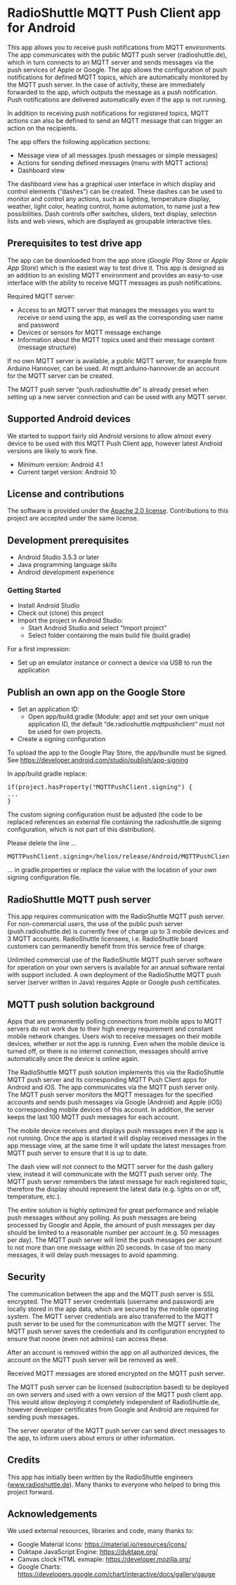 # RadioShuttle MQTT Push Client app for Android

This app allows you to receive push notifications from MQTT environments. The app communicates with the public MQTT push server (radioshuttle.de), which in turn connects to an MQTT server and sends messages via the push services of Apple or Google. The app allows the configuration of push notifications for defined MQTT topics, which are automatically monitored by the MQTT push server. In the case of activity, these are immediately forwarded to the app, which outputs the message as a push notification. Push notifications are delivered automatically even if the app is not running.

In addition to receiving push notifications for registered topics, MQTT actions can also be defined to send an MQTT message that can trigger an action on the recipients.

The app offers the following application sections:

* Message view of all messages (push messages or simple messages)
* Actions for sending defined messages (menu with MQTT actions)
* Dashboard view

The dashboard view has a graphical user interface in which display and control elements (“dashes”) can be created. These dashes can be used to monitor and control any actions, such as lighting, temperature display, weather, light color, heating control, home automation, to name just a few possibilities. Dash controls offer switches, sliders, text display, selection lists and web views, which are displayed as groupable interactive tiles.

## Prerequisites to test drive app
<!--<TODO App Icon>-->
The app can be downloaded from the app store (_Google Play Store_ or _Apple App Store_) which is the easiest way to test drive it. This app is designed as an addition to an existing MQTT environment and provides an easy-to-use interface with the ability to receive MQTT messages as push notifications.


Required MQTT server:

* Access to an MQTT server that manages the messages you want to receive or send using the app, as well as the corresponding user name and password
* Devices or sensors for MQTT message exchange
* Information about the MQTT topics used and their message content (message structure)

If no own MQTT server is available, a public MQTT server, for example from Arduino Hannover, can be used. At mqtt.arduino-hannover.de an account for the MQTT server can be created.

The MQTT push server “push.radioshuttle.de” is already preset when setting up a new server connection and can be used with any MQTT server.


## Supported Android devices
We started to support fairly old Android versions to allow almost every device to be used with this MQTT Push Client app, however latest Android versions are likely to work fine.
* Minimum version: Android 4.1
* Current target version: Android 10


## License and contributions
The software is provided under the [Apache 2.0 license](docs/LICENSE-apache-2.0.txt). Contributions to this project are accepted under the same license.

## Development prerequisites
* Android Studio 3.5.3 or later
* Java programming language skills
* Android development experience

### Getting Started
* Install Android Studio
* Check out (clone) this project
* Import the project in Android Studio: 
  * Start Android Studio and select “Import project”
  * Select folder containing the main build file (build.gradle)

For a first impression:
* Set up an emulator instance or connect a device via USB to run the application

## Publish an own app on the Google Store
* Set an application ID:
  * Open app/build.gradle (Module: app) and set your own unique application ID, the default   “de.radioshuttle.mqttpushclient” must not be used for own projects.
* Create a signing configuration

To upload the app to the Google Play Store, the app/bundle must be signed. See https://developer.android.com/studio/publish/app-signing

In app/build.gradle replace:
<pre>
if(project.hasProperty("MQTTPushClient.signing") {
...
}
</pre>
The custom signing configuration must be adjusted (the code to be replaced references an external 
file containing the radioshuttle.de signing configuration, which is not part of this 
distribution). 

Please delete the line …
<pre>
MQTTPushClient.signing=/helios/release/Android/MQTTPushClient/
</pre>
… in gradle.properties or replace the value with the location of your own
signing configuration file.


## RadioShuttle MQTT push server
This app requires communication with the RadioShuttle MQTT push server. For non-commercial users, the use of the public push server (push.radioshuttle.de) is currently free of charge up to 3 mobile devices and 3 MQTT accounts.
RadioShuttle licensees, i.e. RadioShuttle board customers can permanently benefit from this service free of charge.

Unlimited commercial use of the RadioShuttle MQTT push server software for operation on your own servers is available for an annual software rental with support included. A own deployment of the RadioShuttle MQTT push server (server written in Java) requires Apple or Google push certificates.

## MQTT push solution background
Apps that are permanently polling connections from mobile apps to MQTT servers do not work due to their high energy requirement and constant mobile network changes. Users wish to receive messages on their mobile devices, whether or not the app is running. Even when the mobile device is turned off, or there is no internet connection, messages should arrive automatically once the device is online again.

The RadioShuttle MQTT push solution implements this via the RadioShuttle MQTT push server and its corresponding MQTT Push Client apps for Android and iOS. The app communicates via the MQTT push server only. The MQTT push server monitors the MQTT messages for the specified accounts and sends push messages via Google (Android) and Apple (iOS) to corresponding mobile devices of this account. In addition, the server keeps the last 100 MQTT push messages for each account.

The mobile device receives and displays push messages even if the app is not running. Once the app is started it will display received messages in the app message view, at the same time it will update the latest messages from MQTT push server to ensure that it is up to date.

The dash view will not connect to the MQTT server for the dash gallery view, instead it will communicate with the MQTT push server only. The MQTT push server remembers the latest message for each registered topic, therefore the display should represent the latest data (e.g. lights on or off, temperature, etc.).

The entire solution is highly optimized for great performance and reliable push messages without any polling. As push messages are being processed by Google and Apple, the amount of push messages per day should be limited to a reasonable number per account (e.g. 50 messages per day). The MQTT push server will limit the push messages per account to not more than one message within 20 seconds. In case of too many messages, it will delay push messages to avoid spamming.

## Security
The communication between the app and the MQTT push server is SSL encrypted. The MQTT server credentials (username and password) are locally stored in the app data, which are secured by the mobile operating system. The MQTT server credentials are also transferred to the MQTT push server to be used for the communication with the MQTT server. The MQTT push server saves the credentials and its configuration encrypted to ensure that noone (even not admins) can access these.

After an account is removed within the app on all authorized devices, the account on the MQTT push server will be removed as well.

Received MQTT messages are stored encrypted on the MQTT push server.

The MQTT push server can be licensed (subscription based) to be deployed on own servers and used with a own version of the MQTT push client app. This would allow deploying it completely independent of RadioShuttle.de, however developer certificates from Google and Android are required for sending push messages.

The server operator of the MQTT push server can send direct messages to the app, to inform users about errors or other information.

## Credits
This app has initially been written by the RadioShuttle engineers (www.radioshuttle.de). Many thanks to everyone who helped to bring this project forward.

## Acknowledgements
We used external resources, libraries and code, many thanks to:
* Google Material Icons: https://material.io/resources/icons/
* Duktape JavaScript Engine: https://duktape.org/
* Canvas clock HTML exmaple: https://developer.mozilla.org/
* Google Charts: https://developers.google.com/chart/interactive/docs/gallery/gauge
